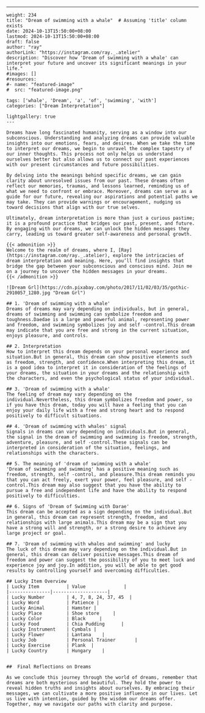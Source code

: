 ---
    weight: 234
    title: "Dream of swimming with a whale"  # Assuming 'title' column exists
    date: 2024-10-13T15:50:00+08:00
    lastmod: 2024-10-13T15:50:00+08:00
    draft: false
    author: "ray"
    authorLink: "https://instagram.com/ray._.atelier"
    description: "Discover how 'Dream of swimming with a whale' can interpret your future and uncover its significant meanings in your life."
    #images: []
    #resources:
    #- name: "featured-image"
    #  src: "featured-image.png"
    
    tags: ['whale', 'Dream', 'a', 'of', 'swimming', 'with']
    categories: ["Dream Interpretation"]
    
    lightgallery: true
    ---
    
    Dreams have long fascinated humanity, serving as a window into our subconscious. Understanding and analyzing dreams can provide valuable insights into our emotions, fears, and desires. When we take the time to interpret our dreams, we begin to unravel the complex tapestry of our inner thoughts. This process not only helps us understand ourselves better but also allows us to connect our past experiences with our present circumstances and future possibilities.
    
    By delving into the meanings behind specific dreams, we can gain clarity about unresolved issues from our past. These dreams often reflect our memories, traumas, and lessons learned, reminding us of what we need to confront or embrace. Moreover, dreams can serve as a guide for our future, revealing our aspirations and potential paths we may take. They can provide warnings or encouragement, nudging us toward decisions that align with our true selves.
    
    Ultimately, dream interpretation is more than just a curious pastime; it is a profound practice that bridges our past, present, and future. By engaging with our dreams, we can unlock the hidden messages they carry, leading us toward greater self-awareness and personal growth.
    
    {{< admonition >}}
    Welcome to the realm of dreams, where I, [Ray](https://instagram.com/ray._.atelier), explore the intricacies of dream interpretation and meaning. Here, you’ll find insights that bridge the gap between your subconscious and conscious mind. Join me on a journey to uncover the hidden messages in your dreams.
    {{< /admonition >}}
    
    ![Dream Grl](https://cdn.pixabay.com/photo/2017/11/02/03/35/gothic-2910057_1280.jpg "Dream Grl")
    
    ## 1. 'Dream of swimming with a whale'
    Dreams of dreams may vary depending on individuals, but in general, dreams of swimming and swimming can symbolize freedom and toughness.Daedae is a large and powerful animal, representing power and freedom, and swimming symbolizes joy and self -control.This dream may indicate that you are free and strong in the current situation, enjoys pleasure, and controls.
    
    ## 2. Interpretation
    How to interpret this dream depends on your personal experience and situation.But in general, this dream can show positive elements such as freedom, strength, and confidence.When interpreting this dream, it is a good idea to interpret it in consideration of the feelings of your dreams, the situation in your dreams and the relationship with the characters, and even the psychological status of your individual.
    
    ## 3. 'Dream of swimming with a whale'
    The feeling of dream may vary depending on the individual.Nevertheless, this dream symbolizes freedom and power, so if you have this dream, today you will have a feeling that you can enjoy your daily life with a free and strong heart and to respond positively to difficult situations.
    
    ## 4. 'Dream of swimming with whales' signal
    Signals in dreams can vary depending on individuals.But in general, the signal in the dream of swimming and swimming is freedom, strength, adventure, pleasure, and self -control.These signals can be interpreted in consideration of the situation, feelings, and relationships with the characters.
    
    ## 5. The meaning of 'dream of swimming with a whale'
    'Dream of swimming and swimming' has a positive meaning such as freedom, strength, self -control, and pleasure.This dream reminds you that you can act freely, exert your power, feel pleasure, and self -control.This dream may also suggest that you have the ability to pursue a free and independent life and have the ability to respond positively to difficulties.
    
    ## 6. Signs of 'Dream of Swimming with Darae'
    This dream can be accepted as a sign depending on the individual.But in general, this dream can represent strength, freedom, and relationships with large animals.This dream may be a sign that you have a strong will and strength, or a strong desire to achieve any large project or goal.
    
    ## 7. 'Dream of swimming with whales and swimming' and lucky
    The luck of this dream may vary depending on the individual.But in general, this dream can deliver positive messages.This dream of freedom and power can suggest the possibility of you to meet luck and experience joy and joy.In addition, you will be able to get good results by controlling yourself and overcoming difficulties.
    
    ## Lucky Item Overview
    | Lucky Item          | Value              |
    |---------------|--------------------|
    | Lucky Number        | 4, 7, 8, 24, 37, 45  |
    | Lucky Word          | Patience |
    | Lucky Animal        | Hamster |
    | Lucky Place         | Shoe store     |
    | Lucky Color         | Black     |
    | Lucky Food          | Chia Pudding      |
    | Lucky Instrument    | Cymbals |
    | Lucky Flower        | Lantana    |
    | Lucky Job           | Personal Trainer       |
    | Lucky Exercise      | Plank  |
    | Lucky Country       | Hungary    |
    
    
    ##  Final Reflections on Dreams
    
    As we conclude this journey through the world of dreams, remember that dreams are both mysterious and beautiful. They hold the power to reveal hidden truths and insights about ourselves. By embracing their messages, we can cultivate a more positive influence in our lives. Let us live with intention, guided by the wisdom our dreams offer. Together, may we navigate our paths with clarity and purpose.
    